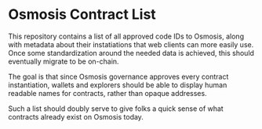 # Osmosis Contract List

This repository contains a list of all approved code IDs to Osmosis, 
along with metadata about their instatiations that web clients can more easily use. 
Once some standardization around the needed data is achieved, 
this should eventually migrate to be on-chain.

The goal is that since Osmosis governance approves every contract instantiation, 
wallets and explorers should be able to display human readable names for contracts,
rather than opaque addresses.

Such a list should doubly serve to give folks a quick sense of what contracts already exist on Osmosis today.